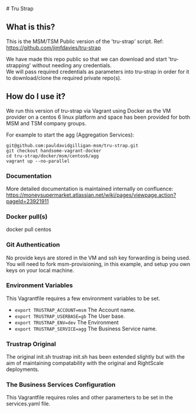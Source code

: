 # Tru Strap
## What is this?
This is the MSM/TSM Public version of the 'tru-strap' script.  Ref: https://github.com/jimfdavies/tru-strap

We have made this repo public so that we can download and start 'tru-strapping' without needing any credentials.  
We will pass required credentials as parameters into tru-strap in order for it to download/clone the required private repo(s).

## How do I use it?
We run this version of tru-strap via Vagrant using Docker as the VM provider on a centos 6 linux platform and space has been provided for both MSM and TSM company groups.

For example to start the agg (Aggregation Services):

```
git@github.com:pauldavidgilligan-msm/tru-strap.git
git checkout handsome-vagrant-docker
cd tru-strap/docker/msm/centos6/agg
vagrant up --no-parallel
```


### Documentation
More detailed documentation is maintained internally on confluence: https://moneysupermarket.atlassian.net/wiki/pages/viewpage.action?pageId=23921911

### Docker pull(s)
docker pull centos

### Git Authentication
No provide keys are stored in the VM and ssh key forwarding is being used. You will need to fork
msm-provisioning, in this example, and setup you own keys on your local machine.


### Environment Variables
This Vagrantfile requires a few environment variables to be set.

- ```export TRUSTRAP_ACCOUNT=msm``` The Account name.
- ```export TRUSTRAP_USERBASE=gb``` The User base.
- ```export TRUSTRAP_ENV=dev```     The Environment
- ```export TRUSTRAP_SERVICE=agg``` The Business Service name.

### Trustrap Original

The original init.sh trustrap init.sh has been extended slightly but with the aim of maintaining compatability with the original and RightScale deployments.

### The Business Services Configuration
This Vagrantfile requires roles and other paramerters to be set in the services.yaml file.

